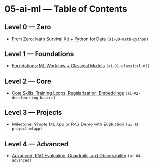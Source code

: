 # 05-ai-ml — Table of Contents

## Level 0 — Zero

- [From Zero: Math Survival Kit + Python for Data](ai-00-math-python.md) `(ai-00-math-python)`

## Level 1 — Foundations

- [Foundations: ML Workflow + Classical Models](ai-01-classical-ml.md) `(ai-01-classical-ml)`

## Level 2 — Core

- [Core Skills: Training Loops, Regularization, Embeddings](ai-02-deeplearning-basics.md) `(ai-02-deeplearning-basics)`

## Level 3 — Projects

- [Milestone: Simple ML App or RAG Demo with Evaluation](ai-03-project-mlapp.md) `(ai-03-project-mlapp)`

## Level 4 — Advanced

- [Advanced: RAG Evaluation, Guardrails, and Observability](ai-04-advanced.md) `(ai-04-advanced)`
